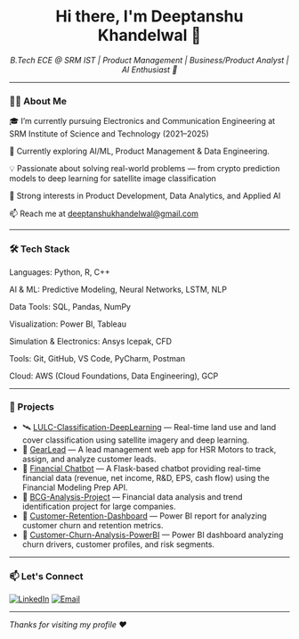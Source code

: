 <h1 align="center">Hi there, I'm Deeptanshu Khandelwal 👋</h1>

<p align="center">
  <em>B.Tech ECE @ SRM IST | Product Management | Business/Product Analyst | AI Enthusiast 🚀</em>
</p>

---

### 👩‍💻 About Me

🎓 I’m currently pursuing Electronics and Communication Engineering at SRM Institute of Science and Technology (2021–2025)

🚀 Currently exploring AI/ML, Product Management & Data Engineering.

💡 Passionate about solving real-world problems — from crypto prediction models to deep learning for satellite image classification

🧠 Strong interests in Product Development, Data Analytics, and Applied AI

📫 Reach me at deeptanshukhandelwal@gmail.com

---

### 🛠️ Tech Stack

Languages: Python, R, C++

AI & ML: Predictive Modeling, Neural Networks, LSTM, NLP

Data Tools: SQL, Pandas, NumPy

Visualization: Power BI, Tableau

Simulation & Electronics: Ansys Icepak, CFD

Tools: Git, GitHub, VS Code, PyCharm, Postman

Cloud: AWS (Cloud Foundations, Data Engineering), GCP

---

### 🚀 Projects

- 🛰️ [LULC-Classification-DeepLearning](https://github.com/deeeptanshu/LULC-Classification-DeepLearning) — Real-time land use and land cover classification using satellite imagery and deep learning.
- 🚗 [GearLead](https://github.com/deeeptanshu/GearLead-Product-Case-Study) — A lead management web app for HSR Motors to track, assign, and analyze customer leads.
- 💬 [Financial Chatbot](https://github.com/deeeptanshu/financial-chatbot) — A Flask-based chatbot providing real-time financial data (revenue, net income, R&D, EPS, cash flow) using the Financial Modeling Prep API.
- 💼 [BCG-Analysis-Project](https://github.com/deeeptanshu/BCGX-financial-analysis) — Financial data analysis and trend identification project for large companies.
- 🔐 [Customer-Retention-Dashboard](https://github.com/deeeptanshu/Customer-Retention-Dashboard) — Power BI report for analyzing customer churn and retention metrics.
- 🏥 [Customer-Churn-Analysis-PowerBI](https://github.com/deeeptanshu/Customer-Churn-Analysis-PowerBI) — Power BI dashboard analyzing churn drivers, customer profiles, and risk segments.


---


### 📫 Let's Connect

[![LinkedIn](https://img.shields.io/badge/LinkedIn-blue?logo=linkedin&logoColor=white)](https://www.linkedin.com/in/deeptanshu-khandelwal/)                 [![Email](https://img.shields.io/badge/-Email-red?logo=gmail&logoColor=white)](mailto:deeptanshukhandelwal@gmail.com)






---

*Thanks for visiting my profile ❤️*

